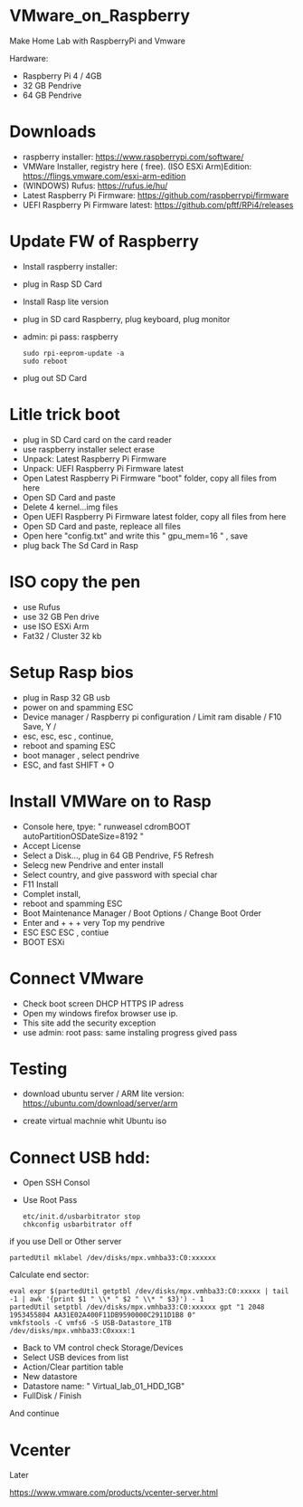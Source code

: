 # VMware_on_Raspberry 

Make Home Lab with RaspberryPi and Vmware

 Hardware:

 - Raspberry Pi 4 / 4GB 
 - 32 GB Pendrive
 - 64 GB Pendrive

# Downloads

- raspberry installer: https://www.raspberrypi.com/software/
- VMWare Installer, registry here ( free). (ISO ESXi Arm)Edition: https://flings.vmware.com/esxi-arm-edition
- (WINDOWS) Rufus: https://rufus.ie/hu/
- Latest Raspberry Pi Firmware: https://github.com/raspberrypi/firmware
- UEFI Raspberry Pi Firmware latest: https://github.com/pftf/RPi4/releases

# Update FW of Raspberry

- Install raspberry installer: 
- plug in Rasp SD Card
- Install Rasp lite version
- plug in SD card Raspberry, plug keyboard, plug monitor 
- admin: pi pass: raspberry
   
      sudo rpi-eeprom-update -a
      sudo reboot

- plug out SD Card

# Litle trick boot

 - plug in SD Card card on the card reader
 - use raspberry installer select erase
 - Unpack: Latest Raspberry Pi Firmware
 - Unpack: UEFI Raspberry Pi Firmware latest
 - Open Latest Raspberry Pi Firmware "boot" folder, copy all files from here
 - Open SD Card and paste 
 - Delete 4 kernel...img files
 - Open UEFI Raspberry Pi Firmware latest folder, copy all files from here
 - Open SD Card and paste, repleace all files
 - Open here "config.txt" and write this " gpu_mem=16 " , save
 - plug back The Sd Card in Rasp

 # ISO copy the pen

  - use Rufus
  - use 32 GB Pen drive
  - use ISO ESXi Arm
  - Fat32 / Cluster 32 kb

  # Setup Rasp bios   

  - plug in Rasp 32 GB usb
  - power on and spamming ESC
  - Device manager / Raspberry pi configuration / Limit ram disable / F10 Save, Y /
  - esc, esc, esc , continue,
  - reboot and spaming ESC
  - boot manager , select pendrive
  - ESC, and fast SHIFT + O

  # Install VMWare on to Rasp

  - Console here, tpye: " runweasel cdromBOOT  autoPartitionOSDateSize=8192 "
  - Accept License
  - Select a Disk..., plug in 64 GB Pendrive, F5 Refresh
  - Selecg new Pendrive and enter install
  - Select country, and give password with special char
  - F11 Install
  - Complet install,
  - reboot and spamming ESC
  - Boot Maintenance Manager / Boot Options / Change Boot Order
  - Enter and + + + very Top my pendrive
  - ESC ESC ESC , contiue
  - BOOT ESXi
# Connect VMware

- Check boot screen DHCP HTTPS IP adress
- Open my windows firefox browser use ip.
- This site add the security exception
- use admin: root pass: same instaling progress gived pass


# Testing

- download ubuntu server / ARM lite version:
https://ubuntu.com/download/server/arm

- create virtual machnie whit Ubuntu iso

# Connect USB hdd:

- Open SSH Consol
- Use Root Pass

      etc/init.d/usbarbitrator stop
      chkconfig usbarbitrator off

if you use Dell or Other server

    partedUtil mklabel /dev/disks/mpx.vmhba33:C0:xxxxxx
    
Calculate end sector:
   
    eval expr $(partedUtil getptbl /dev/disks/mpx.vmhba33:C0:xxxxx | tail -1 | awk '{print $1 " \\* " $2 " \\* " $3}') - 1
    partedUtil setptbl /dev/disks/mpx.vmhba33:C0:xxxxxx gpt "1 2048 1953455804 AA31E02A400F11DB9590000C2911D1B8 0"
    vmkfstools -C vmfs6 -S USB-Datastore_1TB /dev/disks/mpx.vmhba33:C0xxxx:1

- Back to VM control check Storage/Devices
- Select USB devices from list
- Action/Clear partition table
- New datastore
- Datastore name: " Virtual_lab_01_HDD_1GB"
- FullDisk / Finish


And continue 

# Vcenter

Later

https://www.vmware.com/products/vcenter-server.html

